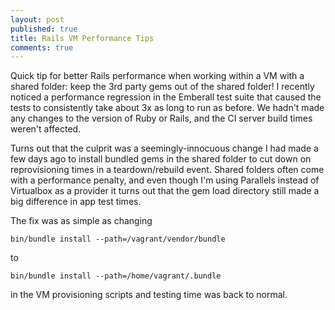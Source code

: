 ```yaml
---
layout: post
published: true
title: Rails VM Performance Tips
comments: true
---
```


Quick tip for better Rails performance when working within a VM with a shared folder: keep the 3rd party gems out of the shared folder! I recently noticed a performance regression in the Emberall test suite that caused the tests to consistently take about 3x as long to run as before. We hadn't made any changes to the version of Ruby or Rails, and the CI server build times weren't affected. 

Turns out that the culprit was a seemingly-innocuous change I had made a few days ago to install bundled gems in the shared folder to cut down on reprovisioning times in a teardown/rebuild event. Shared folders often come with a performance penalty, and even though I'm using Parallels instead of Virtualbox as a provider it turns out that the gem load directory still made a big difference in app test times.

The fix was as simple as changing

    bin/bundle install --path=/vagrant/vendor/bundle

to

    bin/bundle install --path=/home/vagrant/.bundle

in the VM provisioning scripts and testing time was back to normal.